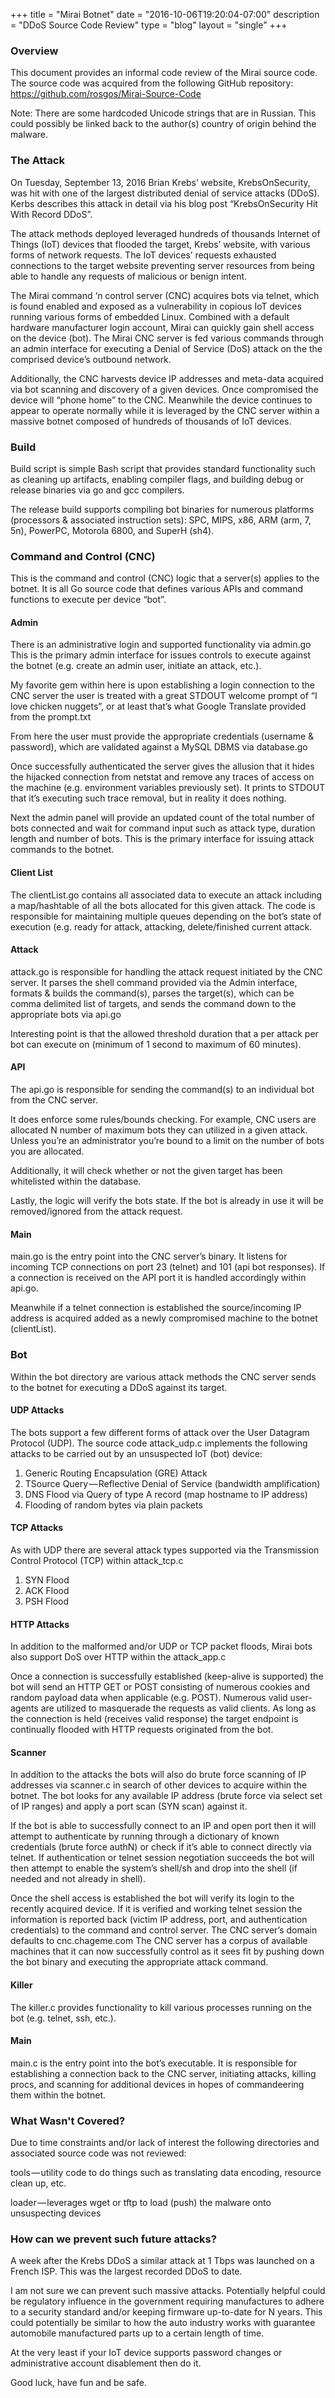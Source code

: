 +++
title = "Mirai Botnet"
date = "2016-10-06T19:20:04-07:00"
description = "DDoS Source Code Review"
type = "blog"
layout = "single"
+++

### Overview

This document provides an informal code review of the Mirai source code. The source code was acquired from the following GitHub repository: https://github.com/rosgos/Mirai-Source-Code

Note: There are some hardcoded Unicode strings that are in Russian. This could possibly be linked back to the author(s) country of origin behind the malware.

### The Attack

On Tuesday, September 13, 2016 Brian Krebs’ website, KrebsOnSecurity, was hit with one of the largest distributed denial of service attacks (DDoS). Kerbs describes this attack in detail via his blog post “KrebsOnSecurity Hit With Record DDoS”.

The attack methods deployed leveraged hundreds of thousands Internet of Things (IoT) devices that flooded the target, Krebs’ website, with various forms of network requests. The IoT devices’ requests exhausted connections to the target website preventing server resources from being able to handle any requests of malicious or benign intent.

The Mirai command ‘n control server (CNC) acquires bots via telnet, which is found enabled and exposed as a vulnerability in copious IoT devices running various forms of embedded Linux. Combined with a default hardware manufacturer login account, Mirai can quickly gain shell access on the device (bot). The Mirai CNC server is fed various commands through an admin interface for executing a Denial of Service (DoS) attack on the the comprised device’s outbound network.

Additionally, the CNC harvests device IP addresses and meta-data acquired via bot scanning and discovery of a given devices. Once compromised the device will “phone home” to the CNC. Meanwhile the device continues to appear to operate normally while it is leveraged by the CNC server within a massive botnet composed of hundreds of thousands of IoT devices.

### Build

Build script is simple Bash script that provides standard functionality such as cleaning up artifacts, enabling compiler flags, and building debug or release binaries via go and gcc compilers.

The release build supports compiling bot binaries for numerous platforms (processors & associated instruction sets): SPC, MIPS, x86, ARM (arm, 7, 5n), PowerPC, Motorola 6800, and SuperH (sh4).

### Command and Control (CNC)

This is the command and control (CNC) logic that a server(s) applies to the botnet. It is all Go source code that defines various APIs and command functions to execute per device “bot”.

#### Admin

There is an administrative login and supported functionality via admin.go This is the primary admin interface for issues controls to execute against the botnet (e.g. create an admin user, initiate an attack, etc.).

My favorite gem within here is upon establishing a login connection to the CNC server the user is treated with a great STDOUT welcome prompt of “I love chicken nuggets”, or at least that’s what Google Translate provided from the prompt.txt

From here the user must provide the appropriate credentials (username & password), which are validated against a MySQL DBMS via database.go

Once successfully authenticated the server gives the allusion that it hides the hijacked connection from netstat and remove any traces of access on the machine (e.g. environment variables previously set). It prints to STDOUT that it’s executing such trace removal, but in reality it does nothing.

Next the admin panel will provide an updated count of the total number of bots connected and wait for command input such as attack type, duration length and number of bots. This is the primary interface for issuing attack commands to the botnet.

#### Client List

The clientList.go contains all associated data to execute an attack including a map/hashtable of all the bots allocated for this given attack. The code is responsible for maintaining multiple queues depending on the bot’s state of execution (e.g. ready for attack, attacking, delete/finished current attack.

#### Attack

attack.go is responsible for handling the attack request initiated by the CNC server. It parses the shell command provided via the Admin interface, formats & builds the command(s), parses the target(s), which can be comma delimited list of targets, and sends the command down to the appropriate bots via api.go

Interesting point is that the allowed threshold duration that a per attack per bot can execute on (minimum of 1 second to maximum of 60 minutes).

#### API

The api.go is responsible for sending the command(s) to an individual bot from the CNC server.

It does enforce some rules/bounds checking. For example, CNC users are allocated N number of maximum bots they can utilized in a given attack. Unless you’re an administrator you’re bound to a limit on the number of bots you are allocated.

Additionally, it will check whether or not the given target has been whitelisted within the database.

Lastly, the logic will verify the bots state. If the bot is already in use it will be removed/ignored from the attack request.

#### Main

main.go is the entry point into the CNC server’s binary. It listens for incoming TCP connections on port 23 (telnet) and 101 (api bot responses). If a connection is received on the API port it is handled accordingly within api.go.

Meanwhile if a telnet connection is established the source/incoming IP address is acquired added as a newly compromised machine to the botnet (clientList).

### Bot

Within the bot directory are various attack methods the CNC server sends to the botnet for executing a DDoS against its target.

#### UDP Attacks

The bots support a few different forms of attack over the User Datagram Protocol (UDP). The source code attack_udp.c implements the following attacks to be carried out by an unsuspected IoT (bot) device:

1. Generic Routing Encapsulation (GRE) Attack
2. TSource Query — Reflective Denial of Service (bandwidth amplification)
3. DNS Flood via Query of type A record (map hostname to IP address)
4. Flooding of random bytes via plain packets

#### TCP Attacks

As with UDP there are several attack types supported via the Transmission Control Protocol (TCP) within attack_tcp.c

1. SYN Flood
2. ACK Flood
3. PSH Flood

#### HTTP Attacks

In addition to the malformed and/or UDP or TCP packet floods, Mirai bots also support DoS over HTTP within the attack_app.c

Once a connection is successfully established (keep-alive is supported) the bot will send an HTTP GET or POST consisting of numerous cookies and random payload data when applicable (e.g. POST). Numerous valid user-agents are utilized to masquerade the requests as valid clients. As long as the connection is held (receives valid response) the target endpoint is continually flooded with HTTP requests originated from the bot.

#### Scanner

In addition to the attacks the bots will also do brute force scanning of IP addresses via scanner.c in search of other devices to acquire within the botnet. The bot looks for any available IP address (brute force via select set of IP ranges) and apply a port scan (SYN scan) against it.

If the bot is able to successfully connect to an IP and open port then it will attempt to authenticate by running through a dictionary of known credentials (brute force authN) or check if it’s able to connect directly via telnet. If authentication or telnet session negotiation succeeds the bot will then attempt to enable the system’s shell/sh and drop into the shell (if needed and not already in shell).

Once the shell access is established the bot will verify its login to the recently acquired device. If it is verified and working telnet session the information is reported back (victim IP address, port, and authentication credentials) to the command and control server. The CNC server’s domain defaults to cnc.chageme.com The CNC server has a corpus of available machines that it can now successfully control as it sees fit by pushing down the bot binary and executing the appropriate attack command.

#### Killer

The killer.c provides functionality to kill various processes running on the bot (e.g. telnet, ssh, etc.).

#### Main

main.c is the entry point into the bot’s executable. It is responsible for establishing a connection back to the CNC server, initiating attacks, killing procs, and scanning for additional devices in hopes of commandeering them within the botnet.

### What Wasn't Covered?
Due to time constraints and/or lack of interest the following directories and associated source code was not reviewed:

tools — utility code to do things such as translating data encoding, resource clean up, etc.

loader — leverages wget or tftp to load (push) the malware onto unsuspecting devices

### How can we prevent such future attacks?

A week after the Krebs DDoS a similar attack at 1 Tbps was launched on a French ISP. This was the largest recorded DDoS to date.

I am not sure we can prevent such massive attacks. Potentially helpful could be regulatory influence in the government requiring manufactures to adhere to a security standard and/or keeping firmware up-to-date for N years. This could potentially be similar to how the auto industry works with guarantee automobile manufactured parts up to a certain length of time.

At the very least if your IoT device supports password changes or administrative account disablement then do it.

Good luck, have fun and be safe.
